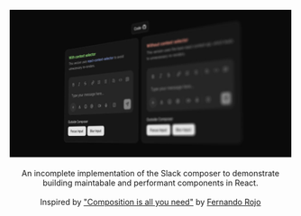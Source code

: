 <br />
<div align="center">
  <a href="https://composer-composition.vercel.app/" target="_blank">
    <img src="src/app/opengraph-image.jpg" width="500px">
  </a>
  <br />
  <br />
  An incomplete implementation of the Slack composer to demonstrate building maintabale and performant components in React.
  <br />
  <br />
Inspired by
<a href="https://www.youtube.com/watch?v=4KvbVq3Eg5w" target="_blank">"Composition is all you need"</a> by <a href="https://x.com/FernandoTheRojo" target="_blank">Fernando Rojo</a>
<br/>

</div>
